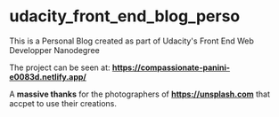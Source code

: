 # udacity_front_end_blog_perso


This is a Personal Blog created as part of Udacity's Front End Web Developper Nanodegree

The project can be seen at: **https://compassionate-panini-e0083d.netlify.app/**

A **massive thanks** for the photographers of **https://unsplash.com** that accpet to use their creations. 

